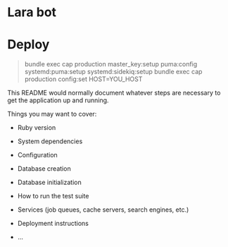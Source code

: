 # Lara bot


# Deploy

> bundle exec cap production master_key:setup puma:config systemd:puma:setup systemd:sidekiq:setup 
> bundle exec cap production config:set HOST=YOU_HOST

This README would normally document whatever steps are necessary to get the
application up and running.

Things you may want to cover:

* Ruby version

* System dependencies

* Configuration

* Database creation

* Database initialization

* How to run the test suite

* Services (job queues, cache servers, search engines, etc.)

* Deployment instructions

* ...

